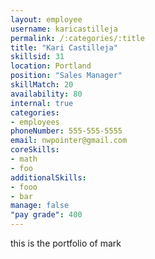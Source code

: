 ```yaml
--- 
layout: employee 
username: karicastilleja
permalink: /:categories/:title 
title: "Kari Castilleja" 
skillsid: 31 
location: Portland
position: "Sales Manager"
skillMatch: 20
availability: 80
internal: true
categories: 
- employees
phoneNumber: 555-555-5555 
email: nwpointer@gmail.com
coreSkills:
- math 
- foo
additionalSkills:
- fooo
- bar
manage: false
"pay grade": 400
---
```


this is the portfolio of mark